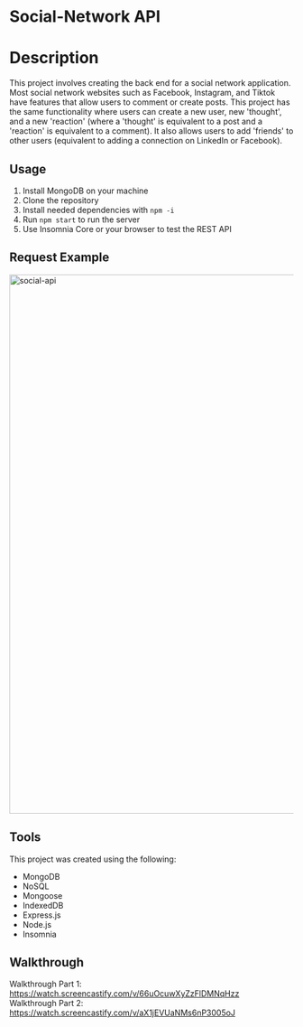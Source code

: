 # Social-Network API

# Description 

This project involves creating the back end for a social network application. Most social network websites such as Facebook, Instagram, and Tiktok have features that allow users to comment or create posts. This project has the same functionality where users can create a new user, new 'thought', and a new 'reaction' (where a 'thought' is equivalent to a post and a 'reaction' is equivalent to a comment). It also allows users to add 'friends' to other users (equivalent to adding a connection on LinkedIn or Facebook).

## Usage

1. Install MongoDB on your machine
2. Clone the repository
3. Install needed dependencies with `npm -i`
4. Run `npm start` to run the server
5. Use Insomnia Core or your browser to test the REST API

## Request Example
<img width="955" alt="social-api" src="https://user-images.githubusercontent.com/69539559/147025590-7d7367dc-1a84-452c-9d26-1062134177d4.png">

## Tools
This project was created using the following:
* MongoDB
* NoSQL
* Mongoose
* IndexedDB
* Express.js
* Node.js
* Insomnia

## Walkthrough
Walkthrough Part 1: https://watch.screencastify.com/v/66uOcuwXyZzFlDMNqHzz
<br>
Walkthrough Part 2: https://watch.screencastify.com/v/aX1jEVUaNMs6nP3005oJ
